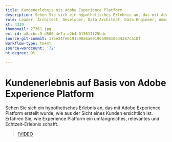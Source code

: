 ```yaml
---
title: Kundenerlebnis mit Adobe Experience Platform
description: Sehen Sie sich ein hypothetisches Erlebnis an, das mit Adobe Experience Platform erstellt wurde, wie aus der Sicht eines Kunden ersichtlich ist. Erfahren Sie, wie Experience Platform ein umfangreiches, relevantes und Echtzeit-Erlebnis schafft.
role: Leader, Architect, Developer, Data Architect, Data Engineer, Admin, User
kt: 4339
thumbnail: 27361.jpg
exl-id: a8acbcc9-d500-4e7a-a2b4-015617f25bdc
source-git-commit: 17be24fe619139056a69190b98610644387ca18f
workflow-type: tm+mt
source-wordcount: '72'
ht-degree: 0%

---
```


# Kundenerlebnis auf Basis von Adobe Experience Platform

Sehen Sie sich ein hypothetisches Erlebnis an, das mit Adobe Experience Platform erstellt wurde, wie aus der Sicht eines Kunden ersichtlich ist. Erfahren Sie, wie Experience Platform ein umfangreiches, relevantes und Echtzeit-Erlebnis schafft.

>[!VIDEO](https://video.tv.adobe.com/v/27361?quality=12&learn=on)

